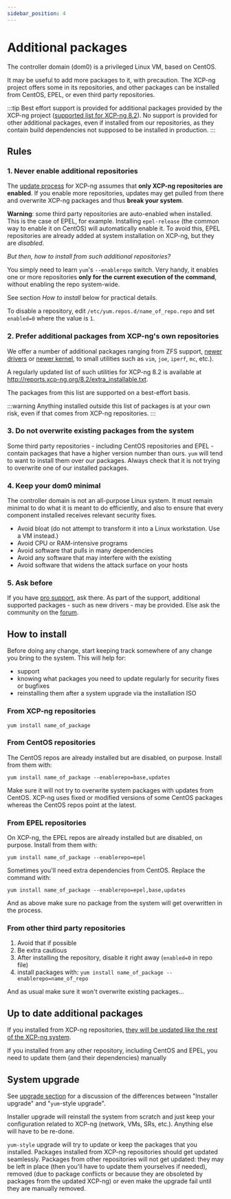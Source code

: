 ```yaml
---
sidebar_position: 4
---
```


# Additional packages

The controller domain (dom0) is a privileged Linux VM, based on CentOS.

It may be useful to add more packages to it, with precaution. The XCP-ng project offers some in its repositories, and other packages can be installed from CentOS, EPEL, or even third party repositories.

:::tip
Best effort support is provided for additional packages provided by the XCP-ng project ([supported list for XCP-ng 8.2](http://reports.xcp-ng.org/8.2/extra_installable.txt)). No support is provided for other additional packages, even if installed from our repositories, as they contain build dependencies not supposed to be installed in production.
:::

## Rules

### 1. Never enable additional repositories

The [update process](../installation/updates) for XCP-ng assumes that **only XCP-ng repositories are enabled**. If you enable more repositories, updates may get pulled from there and overwrite XCP-ng packages and thus **break your system**.

**Warning**: some third party repositories are auto-enabled when installed. This is the case of EPEL, for example. Installing `epel-release` (the common way to enable it on CentOS) will automatically enable it. To avoid this, EPEL repositories are already added at system installation on XCP-ng, but they are *disabled*.

*But then, how to install from such additional repositories?*

You simply need to learn `yum`'s `--enablerepo` switch. Very handy, it enables one or more repositories **only for the current execution of the command**, without enabling the repo system-wide.

See section *How to install* below for practical details.

To disable a repository, edit `/etc/yum.repos.d/name_of_repo.repo` and set `enabled=0` where the value is `1`.

### 2. Prefer additional packages from XCP-ng's own repositories

We offer a number of additional packages ranging from ZFS support, [newer drivers](../installation/hardware#alternate-drivers) or [newer kernel](../installation/hardware#alternate-kernel), to small utilities such as `vim`, `joe`, `iperf`, `mc`, etc.).

A regularly updated list of such utilities for XCP-ng 8.2 is available at <http://reports.xcp-ng.org/8.2/extra_installable.txt>.

The packages from this list are supported on a best-effort basis.

:::warning
Anything installed outside this list of packages is at your own risk, even if that comes from XCP-ng repositories.
:::

### 3. Do not overwrite existing packages from the system

Some third party repositories - including CentOS repositories and EPEL - contain packages that have a higher version number than ours. `yum` will tend to want to install them over our packages. Always check that it is not trying to overwrite one of our installed packages.

### 4. Keep your dom0 minimal

The controller domain is not an all-purpose Linux system. It must remain minimal to do what it is meant to do efficiently, and also to ensure that every component installed receives relevant security fixes.
* Avoid bloat (do not attempt to transform it into a Linux workstation. Use a VM instead.)
* Avoid CPU or RAM-intensive programs
* Avoid software that pulls in many dependencies
* Avoid any software that may interfere with the existing
* Avoid software that widens the attack surface on your hosts

### 5. Ask before

If you have [pro support](https://xcp-ng.com), ask there. As part of the support, additional supported packages - such as new drivers - may be provided. Else ask the community on the [forum](https://xcp-ng.org/forum/).

## How to install

Before doing any change, start keeping track somewhere of any change you bring to the system. This will help for:
* support
* knowing what packages you need to update regularly for security fixes or bugfixes
* reinstalling them after a system upgrade via the installation ISO

### From XCP-ng repositories

`yum install name_of_package`

### From CentOS repositories

The CentOS repos are already installed but are disabled, on purpose. Install from them with:
```
yum install name_of_package --enablerepo=base,updates
```

Make sure it will not try to overwrite system packages with updates from CentOS. XCP-ng uses fixed or modified versions of some CentOS packages whereas the CentOS repos point at the latest.

### From EPEL repositories

On XCP-ng, the EPEL repos are already installed but are disabled, on purpose. Install from them with:
```
yum install name_of_package --enablerepo=epel
```

Sometimes you'll need extra dependencies from CentOS. Replace the command with:
```
yum install name_of_package --enablerepo=epel,base,updates
```

And as above make sure no package from the system will get overwritten in the process.

### From other third party repositories

1. Avoid that if possible
2. Be extra cautious
3. After installing the repository, disable it right away (`enabled=0` in repo file)
4. install packages with: `yum install name_of_package --enablerepo=name_of_repo`

And as usual make sure it won't overwrite existing packages...

## Up to date additional packages

If you installed from XCP-ng repositories, [they will be updated like the rest of the XCP-ng system](../installation/updates).

If you installed from any other repository, including CentOS and EPEL, you need to update them (and their dependencies) manually

## System upgrade

See [upgrade section](../installation/upgrade) for a discussion of the differences between "Installer upgrade" and "`yum`-style upgrade".

Installer upgrade will reinstall the system from scratch and just keep your configuration related to XCP-ng (network, VMs, SRs, etc.). Anything else will have to be re-done.

`yum-style` upgrade will try to update or keep the packages that you installed. Packages installed from XCP-ng repositories should get updated seamlessly. Packages from other repositories will not get updated: they may be left in place (then you'll have to update them yourselves if needed), removed (due to package conflicts or because they are obsoleted by packages from the updated XCP-ng) or even make the upgrade fail until they are manually removed.